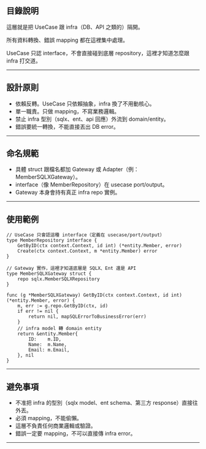 ## **目錄說明**

這層就是把 UseCase 跟 infra（DB、API 之類的）隔開。

所有資料轉換、錯誤 mapping 都在這裡集中處理。

UseCase 只認 interface，不會直接碰到底層 repository，這裡才知道怎麼跟 infra 打交道。

---

## **設計原則**

- 依賴反轉。UseCase 只依賴抽象，infra 換了不用動核心。
- 單一職責。只做 mapping，不寫業務邏輯。
- 禁止 infra 型別（sqlx、ent、api 回應）外流到 domain/entity。
- 錯誤要統一轉換，不能直接丟出 DB error。

---

## **命名規範**

- 具體 struct 跟檔名都加 Gateway 或 Adapter（例：MemberSQLXGateway）。
- interface（像 MemberRepository）在 usecase port/output。
- Gateway 本身會持有真正 infra repo 實例。

---

## **使用範例**

```
// UseCase 只會認這種 interface（定義在 usecase/port/output）
type MemberRepository interface {
	GetByID(ctx context.Context, id int) (*entity.Member, error)
	Create(ctx context.Context, m *entity.Member) error
}

// Gateway 實作，這裡才知道底層是 SQLX、Ent 還是 API
type MemberSQLXGateway struct {
	repo sqlx.MemberSQLXRepository
}

func (g *MemberSQLXGateway) GetByID(ctx context.Context, id int) (*entity.Member, error) {
	m, err := g.repo.GetByID(ctx, id)
	if err != nil {
		return nil, mapSQLErrorToBusinessError(err)
	}
	// infra model 轉 domain entity
	return &entity.Member{
		ID:    m.ID,
		Name:  m.Name,
		Email: m.Email,
	}, nil
}
```

---

## **避免事項**

- 不准把 infra 的型別（sqlx model、ent schema、第三方 response）直接往外丟。
- 必須 mapping，不能偷懶。
- 這層不負責任何商業邏輯或驗證。
- 錯誤一定要 mapping，不可以直接傳 infra error。

---